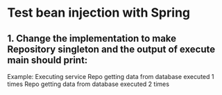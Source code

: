 # Test bean injection with Spring

## 1. Change the implementation to make Repository singleton and the output of execute main should print:

Example:
Executing service
Repo getting data from database executed 1 times
Repo getting data from database executed 2 times

